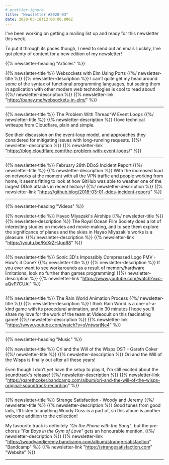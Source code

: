 ```yaml
---
# prettier-ignore
title: "Newsletter #2020-03"
date: 2020-03-18T12:00:00.000Z
---
```


I've been working on getting a mailing list up and ready for this newsletter this week.

To put it through its paces though, I need to send out an email. Luckily, I've got plenty of content for a new edition of my newsletter!

<!--more-->

{{% newsletter-heading "Articles" %}}

{{% newsletter-title %}}
Websockets with Elm Using Ports
{{%/ newsletter-title %}}
{{% newsletter-description %}}
I can't quite get my head around some of the syntax of functional programming languages, but seeing them in application with other modern web technologies is cool to read about!
{{%/ newsletter-description %}}
{{% newsletter-link "https://banay.me/websockets-in-elm/" %}}

---

{{% newsletter-title %}}
The Problem With Thread^W Event Loops
{{%/ newsletter-title %}}
{{% newsletter-description %}}
I love technical writeups from Cloudflare, plain and simple.

See their discussion on the event-loop model, and approaches they considered for mitigating issues with long-running requests.
{{%/ newsletter-description %}}
{{% newsletter-link "https://blog.cloudflare.com/the-problem-with-event-loops/" %}}

---

{{% newsletter-title %}}
February 28th DDoS Incident Report
{{%/ newsletter-title %}}
{{% newsletter-description %}}
With the increased load on networks at the moment with all the VPN traffic and people working from home, it seems fitting to look at how GitHub was able to weather one of the largest DDoS attacks in recent history!
{{%/ newsletter-description %}}
{{% newsletter-link "https://github.blog/2018-03-01-ddos-incident-report/" %}}

---

{{% newsletter-heading "Videos" %}}

{{% newsletter-title %}}
Hayao Miyazaki's Airships
{{%/ newsletter-title %}}
{{% newsletter-description %}}
The Royal Ocean Film Society does a lot of interesting studies on movies and movie-making, and to see them explore the significance of planes and the skies in Hayao Miyazaki's works is a pleasure.
{{%/ newsletter-description %}}
{{% newsletter-link "https://youtu.be/KcXrZHJup88" %}}

---

{{% newsletter-title %}}
Sonic 3D's Impossibly Compressed Logo FMV - How's it Done?
{{%/ newsletter-title %}}
{{% newsletter-description %}}
If you ever want to see workarounds as a result of memory/hardware limitations, look no further than games programming!
{{%/ newsletter-description %}}
{{% newsletter-link "https://www.youtube.com/watch?v=c-aQvP7CUAI" %}}

---

{{% newsletter-title %}}
The Rain World Animation Process
{{%/ newsletter-title %}}
{{% newsletter-description %}}
I think Rain World is a one-of-a-kind game with its procedural animation, and in 30 minutes I hope you'll share my love for the work of the team at Videocult on this fascinating game!
{{%/ newsletter-description %}}
{{% newsletter-link "https://www.youtube.com/watch?v=sVntwsrjNe4" %}}

---

{{% newsletter-heading "Music" %}}

{{% newsletter-title %}}
Ori and the Will of the Wisps OST - Gareth Coker
{{%/ newsletter-title %}}
{{% newsletter-description %}}
Ori and the Will of the Wisps is finally out after all these years!

Even though I don't yet have the setup to play it, I'm still excited about the soundtrack's release!
{{%/ newsletter-description %}}
{{% newsletter-link "https://garethcoker.bandcamp.com/album/ori-and-the-will-of-the-wisps-original-soundtrack-recording" %}}

---

{{% newsletter-title %}}
Strange Satisfaction - Woody and Jeremy
{{%/ newsletter-title %}}
{{% newsletter-description %}}
Good tunes from good lads, I'll listen to anything Woody Goss is a part of, so this album is another welcome addition to the collection!

My favourite track is definitely _"On the Phone with the Song"_, but the pre-chorus _"Fat Boys in the Gym of Love"_ gets an honourable mention.
{{%/ newsletter-description %}}
{{% newsletter-link "https://woodyandjeremy.bandcamp.com/album/strange-satisfaction" "Bandcamp" %}}
{{% newsletter-link "https://strangesatisfaction.com" "Website" %}}

---
